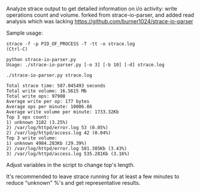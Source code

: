 Analyze strace output to get detailed information on i/o activity: write operations count and volume.
forked from strace-io-parser, and added read analysis which was lacking https://github.com/burner1024/strace-io-parser

Sample usage:

```
strace -f -p PID_OF_PROCESS -T -tt -o strace.log
(Ctrl-C)

python strace-io-parser.py 
Usage: ./strace-io-parser.py [-o 3] [-b 10] [-d] strace.log

./strace-io-parser.py strace.log

Total strace time: 587.045493 seconds
Total write volume: 16.5615 Mb
Total write ops: 97908
Average write per op: 177 bytes
Average ops per minute: 10006.86
Average write volume per minute: 1733.32Kb
Top 3 ops count:
1) unknown 3182 (3.25%)
2) /var/log/httpd/error.log 53 (0.05%)
2) /var/log/httpd/access.log 42 (0.04%)
Top 3 write volume:
1) unknown 4984.283Kb (29.39%)
2) /var/log/httpd/error.log 581.305Kb (3.43%)
3) /var/log/httpd/access.log 535.281Kb (3.16%)
```

Adjust variables in the script to change top's length.

It's recommended to leave strace running for at least a few minutes to reduce "unknown" %'s and get representative results.
